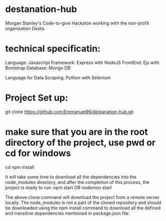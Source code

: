 # destanation-hub
Morgan Stanley's Code-to-give Hackaton working with the non-profit organisation Desta. 

# technical specificatin: 
Language: Javascript
Framework: Express with NodeJS
FrontEnd: Ejs with Bootstrap 
Database: Mongo DB

Language for Data Scraping: Python with Selenium 


# Project Set up: 
git clone https://github.com/Emmanuel96/destanation-hub.git
# make sure that you are in the root directory of the project, use pwd or cd for windows
cd <RepoName>
npm install

It will take some time to download all the dependencies into the node_modules directory, and after the completion of this process, the project is ready to run:
npm start
OR 
nodemon start

The above clone command will download the project from a remote server locally. The node_modules is not a part of the cloned repository and should be downloaded using the npm install command to download all the defined and transitive dependencies mentioned in package.json file: